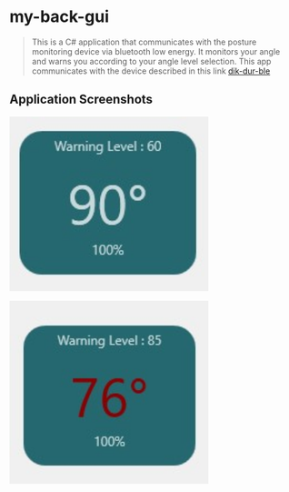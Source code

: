 # my-back-gui

>This is a C# application that communicates with the posture monitoring device via bluetooth low energy.
>It monitors your angle and warns you according to your angle level selection.
>This app communicates with the device described in this link [dik-dur-ble](https://github.com/onurae/dik-dur-ble)

## Application Screenshots

<p align="left">
  <img src="images/image1.jpg" width="350">
</p>

<p align="left">
  <img src="images/image2.jpg" width="350">
</p>
